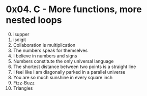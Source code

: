 # 0x04. C - More functions, more nested loops
  0. isupper
  1. isdigit
  2. Collaboration is multiplication
  3. The numbers speak for themselves
  4. I believe in numbers and signs
  5. Numbers constitute the only universal language
  6. The shortest distance between two points is a straight line
  7. I feel like I am diagonally parked in a parallel universe
  8. You are so much sunshine in every square inch
  9. Fizz-Buzz
  10. Triangles